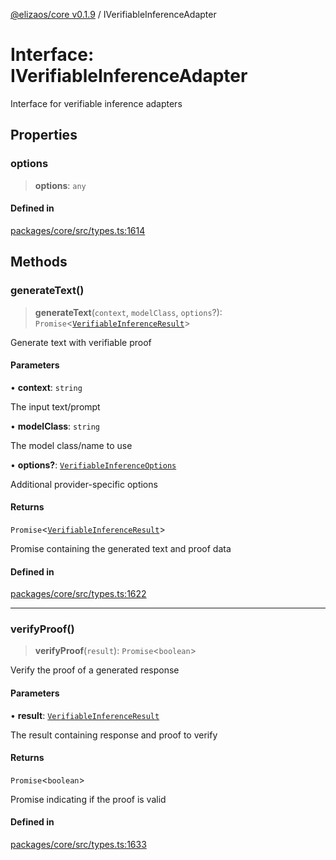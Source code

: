 [@elizaos/core v0.1.9](../index.md) / IVerifiableInferenceAdapter

# Interface: IVerifiableInferenceAdapter

Interface for verifiable inference adapters

## Properties

### options

> **options**: `any`

#### Defined in

[packages/core/src/types.ts:1614](https://github.com/lggg123/eliza/blob/main/packages/core/src/types.ts#L1614)

## Methods

### generateText()

> **generateText**(`context`, `modelClass`, `options`?): `Promise`\<[`VerifiableInferenceResult`](VerifiableInferenceResult.md)\>

Generate text with verifiable proof

#### Parameters

• **context**: `string`

The input text/prompt

• **modelClass**: `string`

The model class/name to use

• **options?**: [`VerifiableInferenceOptions`](VerifiableInferenceOptions.md)

Additional provider-specific options

#### Returns

`Promise`\<[`VerifiableInferenceResult`](VerifiableInferenceResult.md)\>

Promise containing the generated text and proof data

#### Defined in

[packages/core/src/types.ts:1622](https://github.com/lggg123/eliza/blob/main/packages/core/src/types.ts#L1622)

***

### verifyProof()

> **verifyProof**(`result`): `Promise`\<`boolean`\>

Verify the proof of a generated response

#### Parameters

• **result**: [`VerifiableInferenceResult`](VerifiableInferenceResult.md)

The result containing response and proof to verify

#### Returns

`Promise`\<`boolean`\>

Promise indicating if the proof is valid

#### Defined in

[packages/core/src/types.ts:1633](https://github.com/lggg123/eliza/blob/main/packages/core/src/types.ts#L1633)
